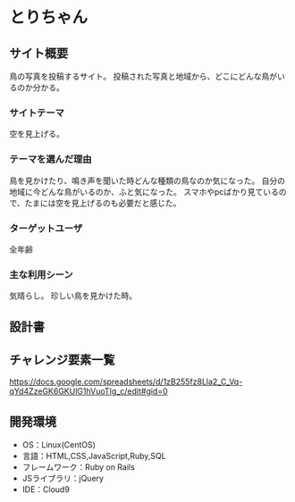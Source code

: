 # とりちゃん

## サイト概要
鳥の写真を投稿するサイト。
投稿された写真と地域から、どこにどんな鳥がいるのか分かる。

### サイトテーマ
空を見上げる。

### テーマを選んだ理由
鳥を見かけたり、鳴き声を聞いた時どんな種類の鳥なのか気になった。
自分の地域に今どんな鳥がいるのか、ふと気になった。
スマホやpcばかり見ているので、たまには空を見上げるのも必要だと感じた。

### ターゲットユーザ
全年齢

### 主な利用シーン
気晴らし。
珍しい鳥を見かけた時。

## 設計書


## チャレンジ要素一覧
https://docs.google.com/spreadsheets/d/1zB255fz8Lla2_C_Vq-qYd4ZzeGK6GKUlG1hVuoTIg_c/edit#gid=0

## 開発環境
- OS：Linux(CentOS)
- 言語：HTML,CSS,JavaScript,Ruby,SQL
- フレームワーク：Ruby on Rails
- JSライブラリ：jQuery
- IDE：Cloud9

